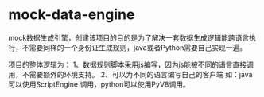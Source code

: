 # mock-data-engine
mock数据生成引擎，创建该项目的目的是为了解决一套数据生成逻辑能跨语言执行，不需要同样的一个身份证生成规则，java或者Python需要自己实现一遍。

项目的整体逻辑为：
1、数据规则脚本采用js编写，因为js能被不同的语言直接调用，不需要额外的环境支持。
2、可以为不同的语言编写自己的客户端 如：java可以使用ScriptEngine 调用，python可以使用PyV8调用。
